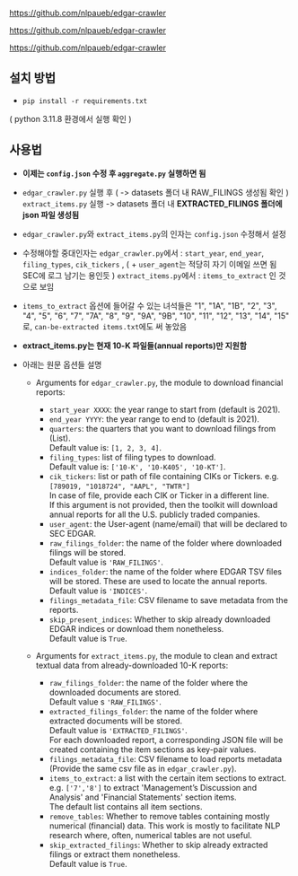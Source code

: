 https://github.com/nlpaueb/edgar-crawler

https://github.com/nlpaueb/edgar-crawler

https://github.com/nlpaueb/edgar-crawler



## 설치 방법
- `pip install -r requirements.txt`

( python 3.11.8 환경에서 실행 확인 )

## 사용법
- **이제는 `config.json` 수정 후 `aggregate.py` 실행하면 됨**

- `edgar_crawler.py` 실행 후 ( -> datasets 폴더 내 RAW_FILINGS 생성됨 확인 ) `extract_items.py` 실행 -> datasets 폴더 내 **EXTRACTED_FILINGS 폴더에 json 파일 생성됨**

- `edgar_crawler.py`와 `extract_items.py`의 인자는 `config.json` 수정해서 설정
- 수정해야할 중대인자는  `edgar_crawler.py`에서 : `start_year`, `end_year`, `filing_types`, `cik_tickers` , ( + `user_agent`는 적당히 자기 이메일 쓰면 됨 SEC에 로그 남기는 용인듯 ) `extract_items.py`에서 : `items_to_extract` 인 것으로 보임
- `items_to_extract` 옵션에 들어갈 수 있는 녀석들은  "1", "1A", "1B", "2", "3", "4", "5", "6", "7", "7A", "8", "9", "9A", "9B", "10", "11", "12", "13", "14", "15" 로, `can-be-extracted items.txt`에도 써 놓았음
- **extract_items.py는 현재 10-K 파일들(annual reports)만 지원함**

- 아래는 원문 옵션들 설명
  - Arguments for `edgar_crawler.py`, the module to download financial reports:
      - `start_year XXXX`: the year range to start from (default is 2021).
      - `end_year YYYY`: the year range to end to (default is 2021).
      - `quarters`: the quarters that you want to download filings from (List).<br> Default value is: `[1, 2, 3, 4]`.
      - `filing_types`: list of filing types to download.<br> Default value is: `['10-K', '10-K405', '10-KT']`.
      - `cik_tickers`: list or path of file containing CIKs or Tickers. e.g. `[789019, "1018724", "AAPL", "TWTR"]` <br>
        In case of file, provide each CIK or Ticker in a different line.  <br>
      If this argument is not provided, then the toolkit will download annual reports for all the U.S. publicly traded companies.
      - `user_agent`: the User-agent (name/email) that will be declared to SEC EDGAR.
      - `raw_filings_folder`: the name of the folder where downloaded filings will be stored.<br> Default value is `'RAW_FILINGS'`.
      - `indices_folder`: the name of the folder where EDGAR TSV files will be stored. These are used to locate the annual reports. Default value is `'INDICES'`.
      - `filings_metadata_file`: CSV filename to save metadata from the reports.
      - `skip_present_indices`: Whether to skip already downloaded EDGAR indices or download them nonetheless.<br> Default value is `True`.

  - Arguments for `extract_items.py`, the module to clean and extract textual data from already-downloaded 10-K reports:
    - `raw_filings_folder`: the name of the folder where the downloaded documents are stored.<br> Default value s `'RAW_FILINGS'`.
    - `extracted_filings_folder`: the name of the folder where extracted documents will be stored.<br> Default value is `'EXTRACTED_FILINGS'`.<br> For each downloaded report, a corresponding JSON file will be created containing the item sections as key-pair values.
    - `filings_metadata_file`: CSV filename to load reports metadata (Provide the same csv file as in `edgar_crawler.py`).
    - `items_to_extract`: a list with the certain item sections to extract. <br>
      e.g. `['7','8']` to extract 'Management’s Discussion and Analysis' and 'Financial Statements' section items.<br>
      The default list contains all item sections.
    - `remove_tables`: Whether to remove tables containing mostly numerical (financial) data. This work is mostly to facilitate NLP research where, often, numerical tables are not useful.
    - `skip_extracted_filings`: Whether to skip already extracted filings or extract them nonetheless.<br> Default value is `True`.

